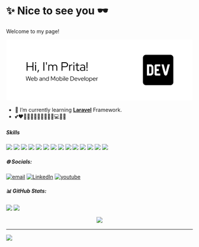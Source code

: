 # ✨ Nice to see you 🕶️

Welcome to my page!
<!-- I'm Prita. Web and Mobile Developer 💻📱. -->
![Prita Puja](img/github-header.png)


<!--
**pritapuja/pritapuja** is a ✨ _special_ ✨ repository because its `README.md` (this file) appears on your GitHub profile.

Here are some ideas to get you started:

- 🔭 I’m currently working on ...
- 🌱 I’m currently learning ...
- 👯 I’m looking to collaborate on ...
- 🤔 I’m looking for help with ...
- 💬 Ask me about ...
- 📫 How to reach me: ...
- 😄 Pronouns: ...
- ⚡ Fun fact: ...
-->

- 🌱 I’m currently learning [**Laravel**](https://laravel.com) Framework.
- 💕❤️💖💞💓🌸💝🌷🎀🩷🦩💻🌸💖



##### Skills

<img src="https://img.shields.io/badge/HTML5-E34F26?style=for-the-badge&logo=html5&logoColor=white" /> <img src="https://img.shields.io/badge/CSS3-1572B6?style=for-the-badge&logo=css3&logoColor=white" /> <img src="https://img.shields.io/badge/Bootstrap-563D7C?style=for-the-badge&logo=bootstrap&logoColor=white" /> <img src="https://img.shields.io/badge/JavaScript-323330?style=for-the-badge&logo=javascript&logoColor=F7DF1E" /> <img src="https://img.shields.io/badge/PHP-777BB4?style=for-the-badge&logo=php&logoColor=white" /> <img src="https://img.shields.io/badge/Python-FFD43B?style=for-the-badge&logo=python&logoColor=blue" /> <img src="https://img.shields.io/badge/React-20232A?style=for-the-badge&logo=react&logoColor=61DAFB" /> <img src="https://img.shields.io/badge/React_Native-20232A?style=for-the-badge&logo=react&logoColor=61DAFB" /> <img src="https://img.shields.io/badge/Expo-1B1F23?style=for-the-badge&logo=expo&logoColor=white" /> <img src="https://img.shields.io/badge/Django-092E20?style=for-the-badge&logo=django&logoColor=green" /> <img src="https://img.shields.io/badge/Codeigniter-EF4223?style=for-the-badge&logo=codeigniter&logoColor=white" /> <img src="https://img.shields.io/badge/Laravel-FF2D20?style=for-the-badge&logo=laravel&logoColor=white" /> <img src="https://img.shields.io/badge/MySQL-005C84?style=for-the-badge&logo=mysql&logoColor=white" /> <img src="https://img.shields.io/badge/Sqlite-003B57?style=for-the-badge&logo=sqlite&logoColor=white" />


##### 🌐 Socials:

[![email](https://img.shields.io/badge/Gmail-D14836?style=for-the-badge&logo=gmail&logoColor=white)](mailto:prita.pujaastuti@gmail.com) [![LinkedIn](https://img.shields.io/badge/LinkedIn-0077B5?style=for-the-badge&logo=linkedin&logoColor=white)](https://linkedin.com/in/pritapujaastuti) [![youtube](https://img.shields.io/badge/YouTube-FF0000?style=for-the-badge&logo=youtube&logoColor=white)](https://www.youtube.com/@pritapujaastuti2402) 


<!-- ##### Connect with me

![https://instagram.com/pritapujaastuti](https://img.shields.io/badge/Instagram-E4405F?style=for-the-badge&logo=instagram&logoColor=white) ![https://www.youtube.com/@pritapujaastuti2402](https://img.shields.io/badge/YouTube-FF0000?style=for-the-badge&logo=youtube&logoColor=white) ![https://www.linkedin.com/in/pritapujaastuti/](https://img.shields.io/badge/LinkedIn-0077B5?style=for-the-badge&logo=linkedin&logoColor=white) -->


##### 📊 GitHub Stats:
<p align="left">
  <img width="49.5%" src="https://github-readme-stats.vercel.app/api?username=pritapuja&theme=date_night&hide_border=false&include_all_commits=true&count_private=false&hide=stars" />
  <img width="49.5%" src="https://nirzak-streak-stats.vercel.app/?user=pritapuja&theme=date_night&hide_border=false" />
    <p align="center">
    <img src="https://github-readme-stats.vercel.app/api/top-langs/?username=pritapuja&theme=date_night&hide_border=false&include_all_commits=true&count_private=false&layout=compact" />
    </p>
</p>

---
[![](https://visitcount.itsvg.in/api?id=pritapuja&icon=0&color=5)](https://visitcount.itsvg.in)



<!-- ![](https://github-readme-stats.vercel.app/api?username=pritapuja&theme=date_night&hide_border=false&include_all_commits=true&count_private=false) <br/>
![](https://nirzak-streak-stats.vercel.app/?user=pritapuja&theme=date_night&hide_border=false) <br/>
![](https://github-readme-stats.vercel.app/api/top-langs/?username=pritapuja&theme=date_night&hide_border=false&include_all_commits=true&count_private=false&layout=compact) -->

<!-- ##### My Github Stats

![Prita's GitHub stats](https://github-readme-stats.vercel.app/api?username=pritapuja&show_icons=true&theme=date_night&hide=stars,issues) -->

<!-- ![good morning](https://media2.giphy.com/media/v1.Y2lkPTc5MGI3NjExeWgycmdpMG91OXFlN2xuZzRrc3IzaHR6cmZxYjc4eHk4eHN1cjR4aCZlcD12MV9pbnRlcm5hbF9naWZfYnlfaWQmY3Q9Zw/1X8XwNVmlhnkBugSBZ/giphy.gif) -->
